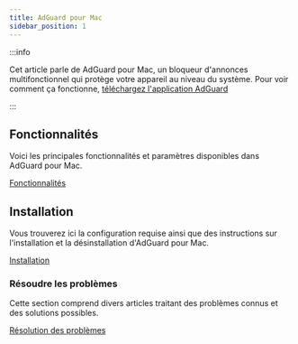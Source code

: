 ```yaml
---
title: AdGuard pour Mac
sidebar_position: 1
---
```


:::info

Cet article parle de AdGuard pour Mac, un bloqueur d'annonces multifonctionnel qui protège votre appareil au niveau du système. Pour voir comment ça fonctionne, [téléchargez l'application AdGuard](https://agrd.io/download-kb-adblock)

:::

## Fonctionnalités

Voici les principales fonctionnalités et paramètres disponibles dans AdGuard pour Mac.

[Fonctionnalités](/adguard-for-mac/features/features.md)

## Installation

Vous trouverez ici la configuration requise ainsi que des instructions sur l'installation et la désinstallation d'AdGuard pour Mac.

[Installation](/adguard-for-mac/installation.md)

### Résoudre les problèmes

Cette section comprend divers articles traitant des problèmes connus et des solutions possibles.

[Résolution des problèmes](/adguard-for-mac/solving-problems/solving-problems.md)
